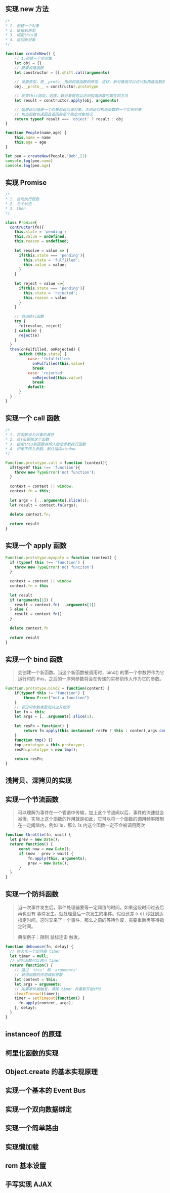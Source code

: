 ## 实现 new 方法

```javascript
/*
* 1. 创建一个对象
* 2. 链接到原型
* 3. 绑定this值 
* 4. 返回新对象 
*/

function createNew() {
    // 1.创建一个空对象
    let obj = {}  
    // 获取构造函数
    let constructor = [].shift.call(arguments)  
    
    // 设置原型，使__proto__指向构造函数的原型，这样，新对像就可以访问到构造函数原型上的属性与方法
    obj.__proto__ = constructor.prototype  

  	// 改变this指向，这样，新对象就可以访问构造函数的属性和方法
    let result = constructor.apply(obj, arguments)  

    // 如果返回值是一个对象就返回该对象，否则返回构造函数的一个实例对象
    // 构造函数有返回且返回的是个指定对象情况
    return typeof result === 'object' ? result : obj  
}

function People(name,age) {
    this.name = name
    this.age = age
}

let peo = createNew(People,'Bob',22)
console.log(peo.name)
console.log(peo.age)
```



## 实现 Promise

```javascript
/*
* 1. 自动执行函数
* 2. 三个状态
* 3. then 
*/

class Promise{
  contructor(fn){
    this.state = 'pending';
    this.value = undefined;
    this.reason = undefined;
    
    let resolve = value => {
      if(this.state === 'pending'){
        this.state = 'fulfilled';
        this.value = value;
      }
    }
    
    let reject = value =>{
      if(this.state === 'pending'){
        this.state = 'rejected';
        this.reason = value
      }
    }
    
    // 自动执行函数
    try {
      fn(resolve, reject)
    } catch(e) {
      reject(e)
  	}
  }
  then(onFulfilled, onRejected) {
      switch (this.state) {
          case: 'fufulfilled:
            onFulfilled(this.value)
          	break
          case: 'rejected:
            onRejected(this.value)
          	break
          default:
      }
  }
}
```



## 实现一个 call 函数

```javascript
/*
* 1. 将函数设为对象的属性
* 2. 执行&删除这个函数
* 3. 指定this到函数并传入给定参数执行函数
* 4. 如果不传入参数，默认指向window
*/

Function.prototype.call = function (context){
  if(type0f this !== 'function'){
    throw new TypeError('not function');
  }
  
  context = context || window;
  context.fn = this;
  
  let args = [...arguments].slice(1);
  let result = context.fn(args);
  
  delete context.fn;
  
  return result
}
```



## 实现一个 apply 函数

```javascript
Function.prototype.myapply = function (context) {
  if (typeof this !== 'function') {
    throw new TypeError('not funciton')
  }
  
  context = context || window
  context.fn = this
  
  let result
  if (arguments[1]) {
    result = context.fn(...arguments[1])
  } else {
    result = context.fn()
  }
  
  delete context.fn
  
  return result
}
```



## 实现一个 bind 函数

> 会创建一个新函数。当这个新函数被调用时，bind() 的第一个参数将作为它运行时的 this，之后的一序列参数将会在传递的实参前传入作为它的参数。

```javascript
Function.prototype.bind2 = function(content) {
    if(typeof this != "function") {
        throw Error("not a function")
    }
    // 若没问参数类型则从这开始写
    let fn = this;
    let args = [...arguments].slice(1);
    
    let resFn = function() {
        return fn.apply(this instanceof resFn ? this : content,args.concat(...arguments) )
    }
    function tmp() {}
    tmp.prototype = this.prototype;
    resFn.prototype = new tmp();
    
    return resFn;
}
```

## 浅拷贝、深拷贝的实现

## 实现一个节流函数

> 可以理解为事件在一个管道中传输，加上这个节流阀以后，事件的流速就会减慢。实际上这个函数的作用就是如此，它可以将一个函数的调用频率限制在一定阈值内，例如 1s，那么 1s 内这个函数一定不会被调用两次

```javascript
function throttle(fn, wait) {
  let prev = new Date();
  return function() { 
      const now = new Date();
      if (now - prev > wait) {
          fn.apply(this, arguments);
          prev = new Date();
      }
  }
}

```



## 实现一个防抖函数

> 当一次事件发生后，事件处理器要等一定阈值的时间，如果这段时间过去后 再也没有 事件发生，就处理最后一次发生的事件。假设还差 `0.01` 秒就到达指定时间，这时又来了一个事件，那么之前的等待作废，需要重新再等待指定时间。
>
> 典型例子：限制 鼠标连击 触发。

```javascript
function debounce(fn, delay) {
  // 持久化一个定时器 timer
  let timer = null;
  // 闭包函数可以访问 timer
  return function() {
    // 通过 'this' 和 'arguments'
    // 获得函数的作用域和参数
    let context = this;
    let args = arguments;
    // 如果事件被触发，清除 timer 并重新开始计时
    clearTimeout(timer);
    timer = setTimeout(function() {
      fn.apply(context, args);
    }, delay);
  }
}
```

## instanceof 的原理

## 柯里化函数的实现

## Object.create 的基本实现原理

## 实现一个基本的 Event Bus

## 实现一个双向数据绑定

## 实现一个简单路由

## 实现懒加载

## rem 基本设置

## 手写实现 AJAX